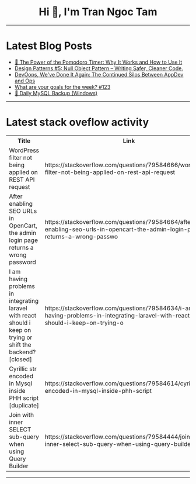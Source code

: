 <h1 align="center">Hi 👋, I'm Tran Ngoc Tam</h1>

---

# Latest Blog Posts 
<!-- BLOG-POST-LIST:START -->
- [🍅 The Power of the Pomodoro Timer: Why It Works and How to Use It](https://dev.to/e-clock/the-power-of-the-pomodoro-timer-why-it-works-and-how-to-use-it-cem)
- [Design Patterns #5: Null Object Pattern – Writing Safer, Cleaner Code.](https://dev.to/serhii_korol_ab7776c50dba/design-patterns-5-null-object-pattern-writing-safer-cleaner-code-ebl)
- [DevOops, We&#39;ve Done It Again: The Continued Silos Between AppDev and Ops](https://dev.to/dbhagen/devoops-weve-done-it-again-the-continued-silos-between-appdev-and-ops-55hb)
- [What are your goals for the week? #123](https://dev.to/jarvisscript/what-are-your-goals-for-the-week-123-1b9f)
- [🌙 Daily MySQL Backup &lpar;Windows&rpar;](https://dev.to/nurulislamrimon/daily-mysql-backup-windows-ml5)
<!-- BLOG-POST-LIST:END -->

---

# Latest stack oveflow activity
<table>
  <tr><th>Title</th><th>Link</th></tr>
  <!-- STACKOVERFLOW:START --><tr><td>WordPress filter not being applied on REST API request</td><td>https://stackoverflow.com/questions/79584666/wordpress-filter-not-being-applied-on-rest-api-request</td></tr><tr><td>After enabling SEO URLs in OpenCart, the admin login page returns a wrong password</td><td>https://stackoverflow.com/questions/79584664/after-enabling-seo-urls-in-opencart-the-admin-login-page-returns-a-wrong-passwo</td></tr><tr><td>I am having problems in integrating laravel with react should i keep on trying or shift the backend? [closed]</td><td>https://stackoverflow.com/questions/79584634/i-am-having-problems-in-integrating-laravel-with-react-should-i-keep-on-trying-o</td></tr><tr><td>Cyrillic str encoded in Mysql inside PHH script [duplicate]</td><td>https://stackoverflow.com/questions/79584614/cyrillic-str-encoded-in-mysql-inside-phh-script</td></tr><tr><td>Join with inner SELECT sub-query when using Query Builder</td><td>https://stackoverflow.com/questions/79584444/join-with-inner-select-sub-query-when-using-query-builder</td></tr><!-- STACKOVERFLOW:END -->
</table>

---


